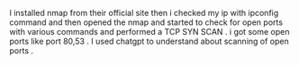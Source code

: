 I installed nmap from their official site then i checked my ip with ipconfig  command and then opened the nmap and started to check for open ports with various commands and performed a TCP SYN SCAN . i got some open ports like port 80,53 .
I used chatgpt to understand about scanning of open ports .
